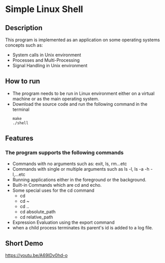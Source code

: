 # Simple Linux Shell
## Description
This program is implemented as an application on some operating systems concepts such as:
  - System calls in Unix environment
  - Processes and Multi-Processing
  - Signal Handling in Unix environment
## How to run
  - The program needs to be run in Linux environment either on a virtual machine or as the main operating system.
  - Download the source code and run the following command in the terminal
     ```
     make
    ./shell
    ```
## Features
### The program supports the following commands
  - Commands with no arguments such as: exit, ls, rm...etc
  - Commands with single or multiple arguments such as ls -l, ls -a -h -l,...etc
  - Running applications either in the foreground or the background.
  - Built-in Commands which are cd and echo.
  - Some special uses for the cd command
    - cd 
    - cd ~
    - cd ..
    - cd absolute_path
    - cd relative_path
   - Expression Evaluation using the export command
  - when a child process terminates its parent's id is added to a log file.
## Short Demo
https://youtu.be/A69IDv0hd-o
